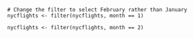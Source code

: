 ```{r filter, exercise=TRUE}
# Change the filter to select February rather than January
nycflights <- filter(nycflights, month == 1)
```

```{r filter-solution}
nycflights <- filter(nycflights, month == 2)
```